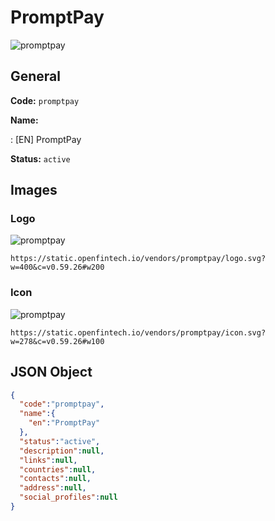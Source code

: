 
# PromptPay 
![promptpay](https://static.openfintech.io/vendors/promptpay/logo.svg?w=400&c=v0.59.26#w200)  

## General 
 
**Code:** `promptpay` 
 
**Name:** 
 
:	[EN] PromptPay 
 
**Status:** `active` 
 

## Images 

### Logo 
 
![promptpay](https://static.openfintech.io/vendors/promptpay/logo.svg?w=400&c=v0.59.26#w200)  

```
https://static.openfintech.io/vendors/promptpay/logo.svg?w=400&c=v0.59.26#w200
```  

### Icon 
 
![promptpay](https://static.openfintech.io/vendors/promptpay/icon.svg?w=278&c=v0.59.26#w100)  

```
https://static.openfintech.io/vendors/promptpay/icon.svg?w=278&c=v0.59.26#w100
```  

## JSON Object 

```json
{
  "code":"promptpay",
  "name":{
    "en":"PromptPay"
  },
  "status":"active",
  "description":null,
  "links":null,
  "countries":null,
  "contacts":null,
  "address":null,
  "social_profiles":null
}
```  
